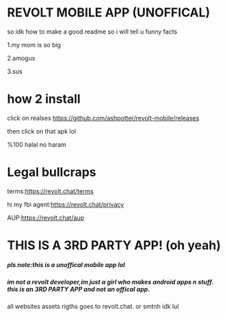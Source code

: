 # REVOLT MOBILE APP (UNOFFICAL)

so idk how to make a good readme so i will tell u funny facts

1.my mom is so big

2.amogus

3.sus

# how 2 install
click on realses https://github.com/ashpotter/revolt-mobile/releases

then click on that apk lol 

%100 halal no haram 

# Legal bullcraps
terms:https://revolt.chat/terms

hi my fbi agent:https://revolt.chat/privacy

AUP:https://revolt.chat/aup



# THIS IS A 3RD PARTY APP! (oh yeah)
<h5>pls note:this is a unoffical mobile app lol</h5>
<h5>im not a revolt developer,im just a girl who makes android apps n stuff.
this is an 3RD PARTY APP and not an offical app.</h5>
all websites assets rigths goes to revolt.chat. or smtnh idk lul
